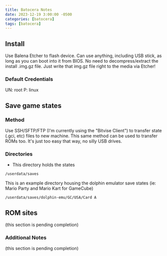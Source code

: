 ```yaml
---
title: Batocera Notes
date: 2023-12-19 3:00:00 -0500
categories: [batocera]
tags: [batocera]
---
```


## Install

Use Balena Etcher to flash device.  Can use anything, including USB stick, as long as you can boot into it from BIOS.  No need to decompress/extract the install .img.gz file.  Just write that img.gz file right to the media via Etcher!

### Default Credentials

UN: root
 P: linux

## Save game states

### Method

Use SSH/SFTP/FTP (I'm currently using the "Bitvise Client") to transfer state (.gci, etc) files to new machine.  This same method can be used to transfer ROMs too.  It's just too easy that way, no silly USB drives.

### Directories
* This directory holds the states

`/userdata/saves`

This is an example directory housing the dolphin emulator save states (ie: Mario Party and Mario Kart for GameCube)

```terminal
/userdata/saves/dolphin-emu/GC/USA/Card A
```

## ROM sites

(this section is pending completion)

### Additional Notes

(this section is pending completion)
